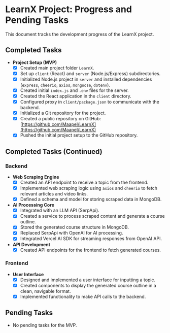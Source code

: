 # LearnX Project: Progress and Pending Tasks

This document tracks the development progress of the LearnX project.

## Completed Tasks

- **Project Setup (MVP)**
  - [x] Created main project folder `LearnX`.
  - [x] Set up `client` (React) and `server` (Node.js/Express) subdirectories.
  - [x] Initialized Node.js project in `server` and installed dependencies (`express`, `cheerio`, `axios`, `mongoose`, `dotenv`).
  - [x] Created initial `index.js` and `.env` files for the server.
  - [x] Created the React application in the `client` directory.
  - [x] Configured proxy in `client/package.json` to communicate with the backend.
  - [x] Initialized a Git repository for the project.
  - [x] Created a public repository on GitHub: [https://github.com/Maapel/LearnX](https://github.com/Maapel/LearnX)
  - [x] Pushed the initial project setup to the GitHub repository.

## Completed Tasks (Continued)

### Backend
- **Web Scraping Engine**
  - [x] Created an API endpoint to receive a topic from the frontend.
  - [x] Implemented web scraping logic using `axios` and `cheerio` to fetch relevant articles and video links.
  - [x] Defined a schema and model for storing scraped data in MongoDB.
- **AI Processing Core**
  - [x] Integrated with an LLM API (SerpApi).
  - [x] Created a service to process scraped content and generate a course outline.
  - [x] Stored the generated course structure in MongoDB.
  - [x] Replaced SerpApi with OpenAI for AI processing.
  - [x] Integrated Vercel AI SDK for streaming responses from OpenAI API.
- **API Development**
  - [x] Created API endpoints for the frontend to fetch generated courses.

### Frontend
- **User Interface**
  - [x] Designed and implemented a user interface for inputting a topic.
  - [x] Created components to display the generated course outline in a clean, navigable format.
  - [x] Implemented functionality to make API calls to the backend.

## Pending Tasks
- No pending tasks for the MVP.
